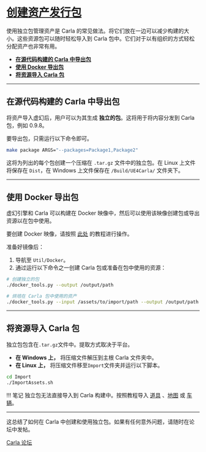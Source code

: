 # [创建资产发行包](https://carla.readthedocs.io/en/latest/tuto_A_create_standalone/) 

使用独立包管理资产是 Carla 的常见做法。将它们放在一边可以减少构建的大小。这些资源包可以随时轻松导入到 Carla 包中。它们对于以有组织的方式轻松分配资产也非常有用。

- [__在源代码构建的 Carla 中导出包__](#export-a-package-from-the-ue4-editor)  
- [__使用 Docker 导出包__](#export-a-package-using-docker)
- [__将资源导入 Carla 包__](#import-assets-into-a-carla-package)  

---
## 在源代码构建的 Carla 中导出包 <span id="export-a-package-from-the-ue4-editor"></span>

将资产导入虚幻后，用户可以为其生成 __独立的包__。这将用于将内容分发到 Carla 包，例如 0.9.8。

要导出包，只需运行以下命令即可。

```sh
make package ARGS="--packages=Package1,Package2"
```

这将为列出的每个包创建一个压缩在 `.tar.gz` 文件中的独立包。在 Linux 上文件将保存在 `Dist`，在 Windows 上文件保存在 `/Build/UE4Carla/` 文件夹下。

---

## 使用 Docker 导出包 <span id="export-a-package-using-docker"></span>

虚幻引擎和 Carla 可以构建在 Docker 映像中，然后可以使用该映像创建包或导出资源以在包中使用。

要创建 Docker 映像，请按照 [此处](build_docker_unreal.md) 的教程进行操作。

准备好镜像后：

1. 导航至 `Util/Docker`。
2. 通过运行以下命令之一创建 Carla 包或准备在包中使用的资源：

```sh
# 创建独立的包
./docker_tools.py --output /output/path

# 烘培在 Carla 包中使用的资产
./docker_tools.py --input /assets/to/import/path --output /output/path --packages PkgeName1,PkgeName2
```

---
## 将资源导入 Carla 包 <span id="import-assets-into-a-carla-package"></span>

独立包包含在`.tar.gz`文件中。提取方式取决于平台。

*   __在 Windows 上，__ 将压缩文件解压到主根 Carla 文件夹中。
*   __在 Linux 上，__ 将压缩文件移至`Import`文件夹并运行以下脚本。

```sh
cd Import
./ImportAssets.sh
```

!!! 笔记
    独立包无法直接导入到 Carla 构建中。按照教程导入 [道具](tuto_A_add_props.md) 、[地图](tuto_M_custom_map_overview.md) 或 [车辆](tuto_A_add_vehicle.md)。

---

这总结了如何在 Carla 中创建和使用独立包。如果有任何意外问题，请随时在论坛中发帖。

<div class="build-buttons">
<p>
<a href="https://github.com/carla-simulator/carla/discussions/" target="_blank" class="btn btn-neutral" title="Go to the CARLA forum">
Carla 论坛</a>
</p>
</div>